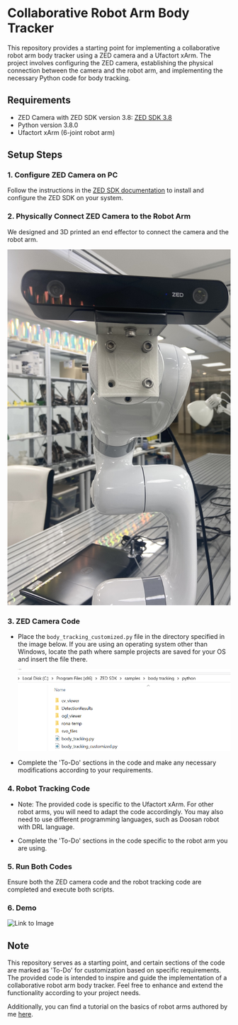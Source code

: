 # Collaborative Robot Arm Body Tracker

This repository provides a starting point for implementing a collaborative robot arm body tracker using a ZED camera and a Ufactort xArm. The project involves configuring the ZED camera, establishing the physical connection between the camera and the robot arm, and implementing the necessary Python code for body tracking.

## Requirements

- ZED Camera with ZED SDK version 3.8: [ZED SDK 3.8](https://www.stereolabs.com/developers/release/3.8)
- Python version 3.8.0
- Ufactort xArm (6-joint robot arm)

## Setup Steps

### 1. Configure ZED Camera on PC

Follow the instructions in the [ZED SDK documentation](https://www.stereolabs.com/docs/) to install and configure the ZED SDK on your system.

### 2. Physically Connect ZED Camera to the Robot Arm

We designed and 3D printed an end effector to connect the camera and the robot arm.

![Link to Image](media/physical_connection.jpg)

### 3. ZED Camera Code

- Place the `body_tracking_customized.py` file in the directory specified in the image below. If you are using an operating system other than Windows, locate the path where sample projects are saved for your OS and insert the file there.

  ![Link to Image](media/body_tracking_customized_path.jpg)

- Complete the 'To-Do' sections in the code and make any necessary modifications according to your requirements.

### 4. Robot Tracking Code

- Note: The provided code is specific to the Ufactort xArm. For other robot arms, you will need to adapt the code accordingly. You may also need to use different programming languages, such as Doosan robot with DRL language.

- Complete the 'To-Do' sections in the code specific to the robot arm you are using.

### 5. Run Both Codes

Ensure both the ZED camera code and the robot tracking code are completed and execute both scripts.

### 6. Demo

![Link to Image](path/to/image)

## Note

This repository serves as a starting point, and certain sections of the code are marked as 'To-Do' for customization based on specific requirements. The provided code is intended to inspire and guide the implementation of a collaborative robot arm body tracker. Feel free to enhance and extend the functionality according to your project needs.

Additionally, you can find a tutorial on the basics of robot arms authored by me [here](https://www.youtube.com/watch?v=LM_INiNuWcs&list=PLTQAfwphGUyHzWAlYQcYkhI6lLmYAdobT).

